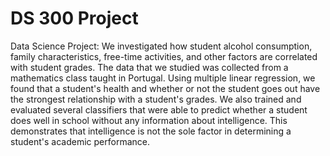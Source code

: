 # DS 300 Project
Data Science Project:
We investigated how student alcohol consumption, family characteristics, free-time activities, and other factors are correlated with student grades.  The data that we studied was collected from a mathematics class taught in Portugal.  Using multiple linear regression, we found that a student's health and whether or not the student goes out have the strongest relationship with a student's grades.  We also trained and evaluated several classifiers that were able to predict whether a student does well in school without any information about intelligence. This demonstrates that intelligence is not the sole factor in determining a student's academic performance. 
